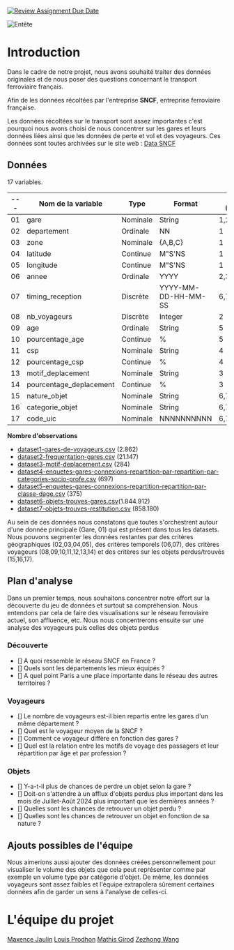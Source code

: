 [![Review Assignment Due Date](https://classroom.github.com/assets/deadline-readme-button-24ddc0f5d75046c5622901739e7c5dd533143b0c8e959d652212380cedb1ea36.svg)](https://classroom.github.com/a/Fj4cXJY4)


![](entete-rapportIF36.png "Entête")

# Introduction



Dans le cadre de notre projet, nous avons souhaité traiter des données originales et de nous poser des questions concernant le transport ferroviaire français.

Afin de les données récoltées par l'entreprise **SNCF**, entreprise ferroviaire française.

Les données récoltées sur le transport sont assez importantes c'est pourquoi nous avons choisi de nous concentrer sur les gares et leurs données liées ainsi que les données de perte et vol et des voyageurs.
Ces données sont toutes archivées sur le site web : [Data SNCF](https://data.sncf.com)

## Données

17 variables.

| --- | Nom de la variable      | Type     | Format              | Dataset (Origine) |
| --- | ----------------------- | -------- | ------------------- | ----------------- |
| 01  | gare                    | Nominale | String              | 1,2,3,4,5,6,7     |
| 02  | departement             | Ordinale | NN                  | 1                 |
| 03  | zone                    | Nominale | {A,B,C}             | 1                 |
| 04  | latitude                | Continue | M"S'NS              | 1                 |
| 05  | longitude               | Continue | M"S'NS              | 1                 |
| 06  | annee                   | Ordinale | YYYY                | 2,3,4             |
| 07  | timing_reception        | Discrète | YYYY-MM-DD-HH-MM-SS | 6,7               |
| 08  | nb_voyageurs            | Discrète | Integer             | 2                 |
| 09  | age                     | Ordinale | String              | 5                 |
| 10  | pourcentage_age         | Continue | %                   | 5                 |
| 11  | csp                     | Nominale | String              | 4                 |
| 12  | pourcentage_csp         | Continue | %                   | 4                 |
| 13  | motif_deplacement       | Nominale | String              | 3                 |
| 14  | pourcentage_deplacement | Continue | %                   | 3                 |
| 15  | nature_objet            | Nominale | String              | 6,7               |
| 16  | categorie_objet         | Nominale | String              | 6,7               |
| 17  | code_uic                | Nominale | NNNNNNNNNN          | 6,7               |

**Nombre d'observations**

- [dataset1-gares-de-voyageurs.csv](https://data.sncf.com/explore/dataset/gares-de-voyageurs/export/) (2.862)
- [dataset2-frequentation-gares.csv](https://data.sncf.com/explore/dataset/frequentation-gares/export/) (21.147)
- [dataset3-motif-deplacement.csv](https://data.sncf.com/explore/dataset/motif-deplacement/export/) (284)
- [dataset4-enquetes-gares-connexions-repartition-par-repartition-par-categories-socio-profe.csv](https://data.sncf.com/explore/dataset/enquetes-gares-connexions-repartition-par-repartition-par-categories-socio-profe/export/) (697)
- [dataset5-enquetes-gares-connexions-repartition-repartition-par-classe-dage.csv](https://data.sncf.com/explore/dataset/enquetes-gares-connexions-repartition-repartition-par-classe-dage/export/) (375)
- [dataset6-objets-trouves-gares.csv](https://data.sncf.com/explore/dataset/objets-trouves-gares/export/)(1.844.912)
- [dataset7-objets-trouves-restitution.csv](https://data.sncf.com/explore/dataset/objets-trouves-restitution/export/) (858.180)

Au sein de ces données nous constatons que toutes s'orchestrent autour d'une donnée principale (Gare, 01) qui est présent dans tous les datasets.
Nous pouvons segmenter les données restantes par des critères géographiques (02,03,04,05), des critères temporels (06,07), des critères voyageurs (08,09,10,11,12,13,14) et des critères sur les objets perdus/trouvés (15,16,17).

## Plan d'analyse

Dans un premier temps, nous souhaitons concentrer notre effort sur la découverte du jeu de données et surtout sa compréhension. Nous entendons par cela de faire des visualisations sur le réseau ferroviaire actuel, son affluence, etc.
Nous nous concentrerons ensuite sur une analyse des voyageurs puis celles des objets perdus

### Découverte

- [] A quoi ressemble le réseau SNCF en France ?
- [] Quels sont les départements les mieux équipés ?
- [] A quel point Paris a une place importante dans le réseau des autres territoires ?

### Voyageurs

- [] Le nombre de voyageurs est-il bien repartis entre les gares d'un même département ?
- [] Quel est le voyageur moyen de la SNCF ?
- [] Comment ce voyageur diffère en fonction des gares ?
- [] Quel est la relation entre les motifs de voyage des passagers et leur répartition par âge et par profession ?

### Objets

- [] Y-a-t-il plus de chances de perdre un objet selon la gare ?
- [] Doit-on s'attendre à un afflux d'objets perdus plus important dans les mois de Juillet-Août 2024 plus important que les dernières années ?
- [] Quelles sont les chances de retrouver un objet perdu ?
- [] Quelles sont les chances de retrouver un objet en fonction de sa nature ?

## Ajouts possibles de l'équipe

Nous aimerions aussi ajouter des données créées personnellement pour visualiser le volume des objets que cela peut représenter comme par exemple un volume type par catégorie d'objet.
De même, les données voyageurs sont assez faibles et l'équipe extrapolera sûrement certaines données afin de garder un sens à l'analyse de celles-ci.

# L'équipe du projet

[Maxence Jaulin](https://github.com/maxencejaulin)
[Louis Prodhon](https://github.com/Grexiem)
[Mathis Girod](https://github.com/girodmat)
[Zezhong Wang](https://github.com/RubiesWzz)
